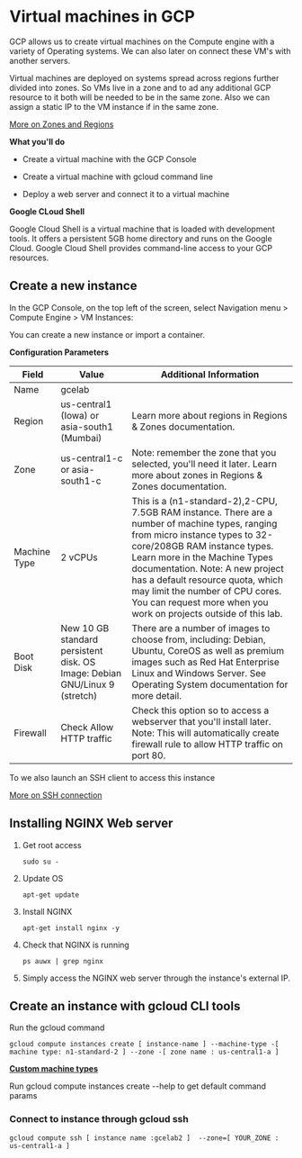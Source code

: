 # Virtual machines in GCP
GCP allows us to create virtual machines on the Compute engine with a variety of Operating systems. We can also later on connect these VM's with another servers. 

Virtual machines are deployed on systems spread across regions further divided into zones. So VMs live in a zone and to ad any additional GCP resource to it both will be needed to be in the same zone. Also we can assign a static IP to the VM instance if in the same zone.

[More on Zones and Regions](https://cloud.google.com/compute/docs/regions-zones)

**What you'll do**

* Create a virtual machine with the GCP Console

* Create a virtual machine with gcloud command line

* Deploy a web server and connect it to a virtual machine

**Google CLoud Shell**

Google Cloud Shell is a virtual machine that is loaded with development tools. It offers a persistent 5GB home directory and runs on the Google Cloud. Google Cloud Shell provides command-line access to your GCP resources.

## Create a new instance

In the GCP Console, on the top left of the screen, select Navigation menu > Compute Engine > VM Instances:

You can create a new instance or import a container.

**Configuration Parameters**

Field|Value|Additional Information
-|-|-
Name|gcelab| 
Region|us-central1 (Iowa) or asia-south1 (Mumbai)|Learn more about regions in Regions & Zones documentation.
Zone|us-central1-c or asia-south1-c|Note: remember the zone that you selected, you'll need it later. Learn more about zones in Regions & Zones documentation.
Machine Type|2 vCPUs|This is a (n1-standard-2),2-CPU, 7.5GB RAM instance. There are a number of machine types, ranging from micro instance types to 32-core/208GB RAM instance types. Learn more in the Machine Types documentation. Note: A new project has a default resource quota, which may limit the number of CPU cores. You can request more when you work on projects outside of this lab.
Boot Disk|New 10 GB standard persistent disk.                  OS Image: Debian GNU/Linux 9 (stretch)|There are a number of images to choose from, including: Debian, Ubuntu, CoreOS as well as premium images such as Red Hat Enterprise Linux and Windows Server. See Operating System documentation for more detail.
Firewall|Check Allow HTTP traffic|Check this option so to access a webserver that you'll install later. Note: This will automatically create firewall rule to allow HTTP traffic on port 80.

To we also launch an SSH client to access this instance

[More on SSH connection](https://cloud.google.com/compute/docs/instances/connecting-to-instance)

## Installing NGINX Web server

1. Get root access
    ```
    sudo su -
    ```
2. Update OS
    ```
    apt-get update
    ```
3. Install NGINX
    ```
    apt-get install nginx -y
    ```
4. Check that NGINX is running
    ```
    ps auwx | grep nginx
    ```
5. Simply access the NGINX web server through the instance's external IP.

## Create an instance with gcloud CLI tools
 Run the gcloud command 

```
gcloud compute instances create [ instance-name ] --machine-type -[ machine type: n1-standard-2 ] --zone -[ zone name : us-central1-a ]
``` 
**[Custom machine types](https://cloud.google.com/compute/docs/instances/creating-instance-with-custom-machine-type)**

Run gcloud compute instances create --help to get default command params

### Connect to instance through gcloud ssh
```
gcloud compute ssh [ instance name :gcelab2 ]  --zone=[ YOUR_ZONE : us-central1-a ]
```